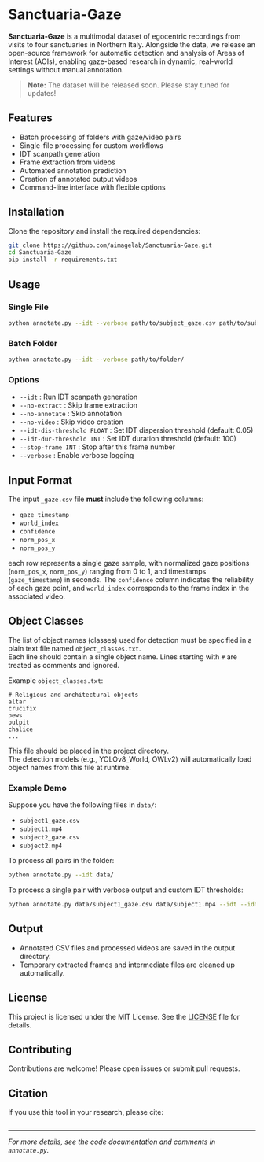 # Sanctuaria-Gaze

**Sanctuaria-Gaze** is a multimodal dataset of egocentric recordings from visits to four sanctuaries in Northern Italy. Alongside the data, we release an open-source framework
for automatic detection and analysis of Areas of Interest (AOIs), enabling gaze-based research in dynamic, real-world settings without manual annotation.

> **Note:** The dataset will be released soon. Please stay tuned for updates!

## Features

- Batch processing of folders with gaze/video pairs
- Single-file processing for custom workflows
- IDT scanpath generation
- Frame extraction from videos
- Automated annotation prediction
- Creation of annotated output videos
- Command-line interface with flexible options

## Installation

Clone the repository and install the required dependencies:

```bash
git clone https://github.com/aimagelab/Sanctuaria-Gaze.git
cd Sanctuaria-Gaze
pip install -r requirements.txt
```

## Usage

### Single File

```bash
python annotate.py --idt --verbose path/to/subject_gaze.csv path/to/subject.mp4
```

### Batch Folder

```bash
python annotate.py --idt --verbose path/to/folder/
```

### Options

- `--idt` : Run IDT scanpath generation
- `--no-extract` : Skip frame extraction
- `--no-annotate` : Skip annotation
- `--no-video` : Skip video creation
- `--idt-dis-threshold FLOAT` : Set IDT dispersion threshold (default: 0.05)
- `--idt-dur-threshold INT` : Set IDT duration threshold (default: 100)
- `--stop-frame INT` : Stop after this frame number
- `--verbose` : Enable verbose logging

## Input Format

The input `_gaze.csv` file **must** include the following columns:

- `gaze_timestamp`
- `world_index`
- `confidence`
- `norm_pos_x`
- `norm_pos_y`

each row represents a single gaze sample, with normalized gaze positions (`norm_pos_x`, `norm_pos_y`) ranging from 0 to 1, and timestamps (`gaze_timestamp`) in seconds. The `confidence` column indicates the reliability of each gaze point, and `world_index` corresponds to the frame index in the associated video.

## Object Classes

The list of object names (classes) used for detection must be specified in a plain text file named `object_classes.txt`.  
Each line should contain a single object name. Lines starting with `#` are treated as comments and ignored.

Example `object_classes.txt`:
```
# Religious and architectural objects
altar
crucifix
pews
pulpit
chalice
...
```

This file should be placed in the project directory.  
The detection models (e.g., YOLOv8_World, OWLv2) will automatically load object names from this file at runtime.

### Example Demo

Suppose you have the following files in `data/`:

- `subject1_gaze.csv`
- `subject1.mp4`
- `subject2_gaze.csv`
- `subject2.mp4`

To process all pairs in the folder:

```bash
python annotate.py --idt data/
```

To process a single pair with verbose output and custom IDT thresholds:

```bash
python annotate.py data/subject1_gaze.csv data/subject1.mp4 --idt --idt-dis-threshold 0.07 --idt-dur-threshold 120 --verbose
```

## Output

- Annotated CSV files and processed videos are saved in the output directory.
- Temporary extracted frames and intermediate files are cleaned up automatically.

## License

This project is licensed under the MIT License. See the [LICENSE](LICENSE) file for details.

## Contributing

Contributions are welcome! Please open issues or submit pull requests.

## Citation

If you use this tool in your research, please cite:

```bibtex
```

---

*For more details, see the code documentation and comments in `annotate.py`.*

